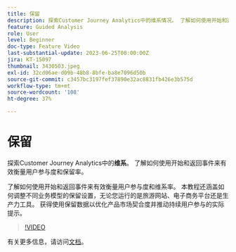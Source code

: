 ```yaml
---
title: 保留
description: 探索Customer Journey Analytics中的维系情况。 了解如何使用开始和返回事件来有效衡量用户参与度和保留率。
feature: Guided Analysis
role: User
level: Beginner
doc-type: Feature Video
last-substantial-update: 2023-06-25T00:00:00Z
jira: KT-15097
thumbnail: 3430503.jpeg
exl-id: 32cd06ae-d09b-48b8-8bfe-ba8e7096d50b
source-git-commit: c3457bc3197fef37890e32ac8831fb426e3b575d
workflow-type: tm+mt
source-wordcount: '108'
ht-degree: 37%

---
```


# 保留

探索Customer Journey Analytics中的&#x200B;**维系**。 了解如何使用开始和返回事件来有效衡量用户参与度和保留率。

了解如何使用开始和返回事件来有效衡量用户参与度和维系率。 本教程还涵盖如何调整不同业务模型的保留设置，无论您运行的是旅游网站、电子商务平台还是生产力工具。 获得使用保留数据以优化产品市场契合度并推动持续用户参与的实际提示。

>[!VIDEO](https://video.tv.adobe.com/v/3430503/?learn=on)

有关更多信息，请访问[文档](https://experienceleague.adobe.com/zh-hans/docs/analytics-platform/using/guided-analysis/retention/retention-rates)。
